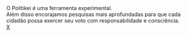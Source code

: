 <html>
<head>
   <script>
      $(document).ready(function()
      {
         $("#modal3").modal("show");
      });
    </script>
</head>
<body>
 <div class="modal fade" id="modal3" tabindex="-1" role="dialog" aria-labelledby="basicModal" aria-hidden="true">
  <div class="modal-dialog">
   <div class="modal-content">
    <div class="modal-body">
     O Politikei é uma ferramenta experimental. <br>Além disso encorajamos pesquisas mais aprofundadas para que cada cidadão possa exercer seu voto com responsabilidade e consciência.
    </div>
    <div class="modal-footer">
     <a href="#" data-dismiss="modal" class="btn btn-danger">X</a>
    </div>
   </div>
  </div>
 </div>
</body>
</html>
